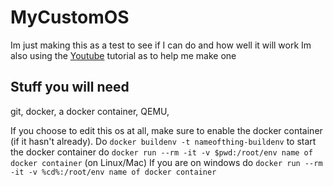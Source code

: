 # MyCustomOS


Im just making this as a test to see if I can do and how well it will work
Im also using the [Youtube](https://www.youtube.com/watch?v=FkrpUaGThTQ&list=PLZQftyCk7_SeZRitx5MjBKzTtvk0pHMtp) tutorial as to help me make one


Stuff you will need
-------------------
git, docker, a docker container, QEMU,


If you choose to edit this os at all, make sure to enable the docker container (if it hasn't already).
Do
`docker buildenv -t nameofthing-buildenv`
to start the docker container do 
`docker run --rm -it -v $pwd:/root/env name of docker container` (on Linux/Mac)
If you are on windows do 
`docker run --rm -it -v %cd%:/root/env name of docker container`